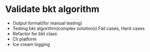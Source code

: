 # Validate bkt algorithm
- Output format(for manual testing)
- Testing bkt algorithm(complex solutions) Fail cases, Hard cases
- Refactor for bkt class
- Cli platform 
- Ice cream logging
